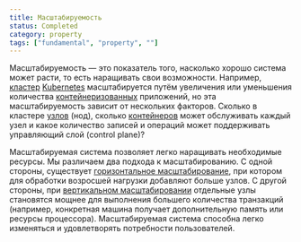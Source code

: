 ```yaml
---
title: Масштабируемость
status: Completed
category: property
tags: ["fundamental", "property", ""]
---
```


Масштабируемость — это показатель того, насколько хорошо система может расти, то есть наращивать свои возможности. 
Например, [кластер](/ru/cluster) [Kubernetes](/ru/kubernetes) масштабируется путём увеличения или уменьшения количества [контейнеризованных](/ru/containerization) приложений, 
но эта масштабируемость зависит от нескольких факторов. 
Сколько в кластере [узлов](/ru/nodes) (нод), сколько [контейнеров](/ru/container) может обслуживать каждый узел 
и какое количество записей и операций может поддерживать управляющий слой (control plane)?

Масштабируемая система позволяет легко наращивать необходимые ресурсы. 
Мы различаем два подхода к масштабированию. 
С одной стороны, существует [горизонтальное масштабирование](/ru/horizontal-scaling), при котором для обработки возросшей нагрузки добавляют больше узлов. 
С другой стороны, при [вертикальном масштабировании](/en/vertical-scaling) отдельные узлы становятся мощнее для выполнения большего количества транзакций 
(например, конкретная машина получает дополнительную память или ресурсы процессора). 
Масштабируемая система способна легко изменяться и удовлетворять потребности пользователей.
